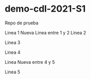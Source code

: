 # demo-cdl-2021-S1
Repo de prueba

Linea 1
Nueva Linea entre 1 y 2
Linea 2

Linea 3

Linea 4

Linea Nueva entre 4 y 5

Linea 5
